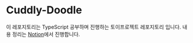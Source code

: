 # Cuddly-Doodle

이 레포지토리는 TypeScript 공부하며 진행하는 토이프로젝트 레포지토리 입니다.
내용 정리는 [Notion](https://deeno.notion.site/TypeScript-eb8762b6cc904988aa6ed3b85e7015f1)에서 진행합니다.
